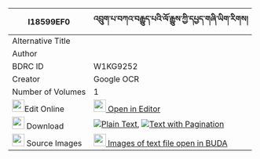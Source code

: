|I18599EF0|འབྲུག་པ་བཀའ་བརྒྱུད་པའི་ལོ་རྒྱུས་ཀྱི་དཔྱད་གཞི་ཡིག་རིགས། 
| --- | --- 
|Alternative Title |
|Author | 
|BDRC ID | W1KG9252
|Creator | Google OCR
|Number of Volumes| 1
|<img width="25" src="https://img.icons8.com/color/25/000000/edit-property.png">Edit Online| [<img width="25" src="https://avatars.githubusercontent.com/u/45091458?s=200&v=4"> Open in Editor](http://editor.openpecha.org/I18599EF0)
|<img width="25" src="https://img.icons8.com/fluent/48/000000/download-2.png"/>  Download | [![](https://img.icons8.com/color/20/000000/txt.png)Plain Text](https://github.com/Openpecha/I18599EF0/releases/download/v1/drukpa_ka_gyupa_i_logyu_kyi_ch_plain_I18599EF0.zip), [![](https://img.icons8.com/color/20/000000/txt.png)Text with Pagination](https://github.com/Openpecha/I18599EF0/releases/download/v1/drukpa_ka_gyupa_i_logyu_kyi_ch_pages_I18599EF0.zip)
|<img width="25" src="https://img.icons8.com/plasticine/100/000000/pictures-folder.png"/>  Source Images | [<img width="25" src="https://library.bdrc.io/icons/BUDA-small.svg"> Images of text file open in BUDA](https://library.bdrc.io/show/bdr:W1KG9252)
